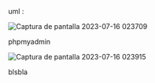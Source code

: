 uml :

![Captura de pantalla 2023-07-16 023709](https://github.com/pounct/mysql-estructura/assets/53088375/dab1116f-a1c1-4ea3-b35e-cd7d96cb27aa)

phpmyadmin

![Captura de pantalla 2023-07-16 023915](https://github.com/pounct/mysql-estructura/assets/53088375/89ed69d1-260a-46f9-b2a4-613b0ce83b28)

blsbla
